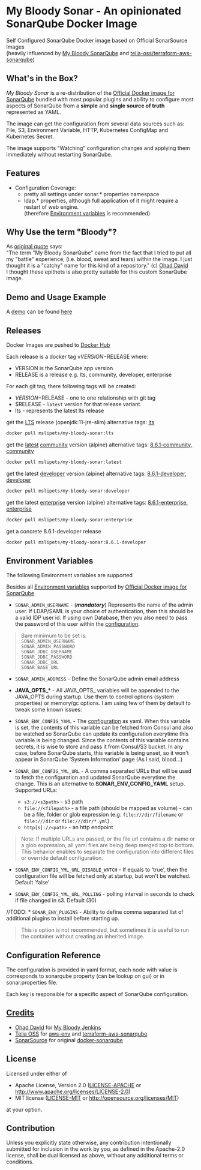 # My Bloody Sonar - An opinionated SonarQube Docker Image
Self Configured SonarQube Docker image based on Official SonarSource Images
<br>
(heavily influenced by [My Bloody SonarQube](https://github.com/mslipets/my-bloody-sonar) and [telia-oss/terraform-aws-sonarqube](https://github.com/telia-oss/terraform-aws-sonarqube))

## What's in the Box?
*My Bloody Sonar* is a re-distribution of the [Official Docker image for SonarQube](https://hub.docker.com/_/sonarqube) bundled with most popular plugins and
ability to configure most aspects of SonarQube from a **simple** and **single source of truth** represented as YAML.

The image can get the configuration from several data sources such as: File, S3, Environment Variable, HTTP, Kubernetes ConfigMap and Kubernetes Secret.

The image supports "Watching" configuration changes and applying them immediately without restarting SonarQube.

## Features
* Configuration Coverage:
  * pretty all settings under sonar.* properties namespace
  * ldap.* properties, although full application of it might require a restart of web engine.<br> 
    (therefore [Environment variables](https://docs.sonarqube.org/latest/setup/environment-variables/#header-4) is recommended)
    



## Why Use the term "Bloody"?
As [original quote](https://github.com/mslipets/my-bloody-sonar#why-use-the-term-bloody) says:<br>
"The term "My Bloody SonarQube" came from the fact that I tried to put all my "battle" experience, (i.e. blood, sweat and tears) within the image.
I just thought it is a "catchy" name for this kind of a repository." (c) [Ohad David](https://github.com/odavid)
<br>
I thought these epithets is also pretty suitable for this custom SonarQube image.

## Demo and Usage Example

A [demo](demo) can be found [here](demo/README.md)


## Releases
Docker Images are pushed to [Docker Hub](https://hub.docker.com/r/mslipets/my-bloody-sonar/)

Each release is a docker tag v$VERSION-$RELEASE where:

* VERSION is the SonarQube app version
* RELEASE is a release  e.g. lts, community, developer, enterprise

For each git tag, there following tags will be created:
* $VERSION-$RELEASE - one to one relationship with git tag
* $RELEASE - `latest` version for that release variant.
* lts - represents the latest lts release


get the [LTS](https://hub.docker.com/_/sonarqube/?tab=tags&page=1&ordering=last_updated) release (openjdk:11-jre-slim) alternative tags: [lts](https://hub.docker.com/_/sonarqube/?tab=tags&page=1&ordering=last_updated)
```bash
docker pull mslipets/my-bloody-sonar:lts
```
get the [latest](https://hub.docker.com/_/sonarqube/?tab=tags&page=1&ordering=last_updated) [community](https://hub.docker.com/_/sonarqube/?tab=tags&page=1&ordering=last_updated) version (alpine) alternative tags: [8.6.1-community, community](https://hub.docker.com/_/sonarqube/?tab=tags&page=1&ordering=last_updated)
```bash
docker pull mslipets/my-bloody-sonar:latest
```
get the latest [developer](https://hub.docker.com/_/sonarqube/?tab=tags&page=1&ordering=last_updated) version (alpine) alternative tags: [8.6.1-developer, developer](https://hub.docker.com/_/sonarqube/?tab=tags&page=1&ordering=last_updated)
```bash
docker pull mslipets/my-bloody-sonar:developer
```
get the latest [enterprise](https://hub.docker.com/_/sonarqube/?tab=tags&page=1&ordering=last_updated) version (alpine) alternative tags: [8.6.1-enterprise, enterprise](https://hub.docker.com/_/sonarqube/?tab=tags&page=1&ordering=last_updated)
```bash
docker pull mslipets/my-bloody-sonar:enterprise
```
get a concrete 8.6.1-developer release
```bash
docker pull mslipets/my-bloody-sonar:8.6.1-developer

```

## Environment Variables
The following Environment variables are supported

Besides all [Environment variables](https://docs.sonarqube.org/latest/setup/environment-variables/) supported by [Official Docker image for SonarQube](https://hub.docker.com/_/sonarqube)


* `SONAR_ADMIN_USERNAME` - (***mandatory***) Represents the name of the admin user. If LDAP/SAML is your choice of authentication, then this should be a valid IDP user id. If using own Database, then you also need to pass the password of this user within the [configuration](#configuration-reference).

> Bare minimum to be set is:<br>
`SONAR_ADMIN_USERNAME`<br>
`SONAR_ADMIN_PASSWORD`<br>
`SONAR_JDBC_USERNAME`<br>
`SONAR_JDBC_PASSWORD`<br>
`SONAR_JDBC_URL`<br>
`SONAR_BASE_URL`<br>

* `SONAR_ADMIN_ADDRESS` - Define the SonarQube admin email address

* __JAVA_OPTS\_*__ - All JAVA_OPTS_ variables will be appended to the JAVA_OPTS during startup. Use them to control options (system properties) or memory/gc options. I am using few of them by default to tweak some known issues:

* `SONAR_ENV_CONFIG_YAML` - The [configuration](#configuration-reference) as yaml. When this variable is set, the contents of this variable can be fetched from Consul and also be watched so SonarQube can update its configuration everytime this variable is being changed. Since the contents of this variable contains secrets, it is wise to store and pass it from Consul/S3 bucket. In any case, before SonarQube starts, this variable is being unset, so it won't appear in SonarQube 'System Information' page (As I said, blood...)

* `SONAR_ENV_CONFIG_YML_URL` - A comma separated URLs that will be used to fetch the configuration and updated SonarQube everytime the change. This is an alternative to __SONAR_ENV_CONFIG_YAML__ setup.
  Supported URLs:
  * `s3://<s3path>` - s3 path
  * `file://<filepath>` - a file path (should be mapped as volume) - can be a file, folder or glob expression (e.g. `file:///dir/filename` or `file:///dir` or `file:///dir/*.yml`)
  * `http[s]://<path>` - an http endpoint

> Note: If multiple URLs are passed, or the file url contains a dir name or a glob expression, all yaml files are being deep merged top to bottom. This behavior enables to separate the configuration into different files or override default configuration.


* `SONAR_ENV_CONFIG_YML_URL_DISABLE_WATCH` - If equals to 'true', then the configuration file will be fetched only at startup, but won't be watched. Default 'false'

* `SONAR_ENV_CONFIG_YML_URL_POLLING` - polling interval in seconds to check if file changed in s3. Default (30)

//TODO: * `SONAR_ENV_PLUGINS` - Ability to define comma separated list of additional plugins to install before starting up.
> This is option is not recommended, but sometimes it is useful to run the container without creating an inherited image.


## Configuration Reference
The configuration is provided in yaml format, 
each node with value is corresponds to sonarqube property 
(can be lookup on gui) or in sonar.properties file.

Each key is responsible for a specific aspect of SonarQube configuration.


## [Credits](CREDITS.md)

  - [Ohad David](https://github.com/odavid) for [My Bloody Jenkins](https://github.com/odavid/my-bloody-jenkins)
  - [Telia OSS](https://github.com/telia-oss) for [aws-env](https://github.com/telia-oss/aws-env) and [terraform-aws-sonarqube](https://github.com/telia-oss/terraform-aws-sonarqube)
  - [SonarSource](https://github.com/SonarSource) for original [docker-sonarqube](https://github.com/SonarSource/docker-sonarqube)


## License

Licensed under either of

* Apache License, Version 2.0
  ([LICENSE-APACHE](LICENSE-APACHE) or http://www.apache.org/licenses/LICENSE-2.0)
* MIT license
  ([LICENSE-MIT](LICENSE-MIT) or http://opensource.org/licenses/MIT)

at your option.

## Contribution

Unless you explicitly state otherwise, any contribution intentionally submitted
for inclusion in the work by you, as defined in the Apache-2.0 license, shall be
dual licensed as above, without any additional terms or conditions.
